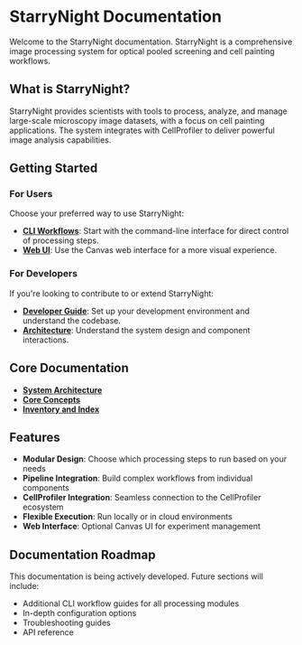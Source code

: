 # StarryNight Documentation

Welcome to the StarryNight documentation. StarryNight is a comprehensive image processing system for optical pooled screening and cell painting workflows.

## What is StarryNight?

StarryNight provides scientists with tools to process, analyze, and manage large-scale microscopy image datasets, with a focus on cell painting applications. The system integrates with CellProfiler to deliver powerful image analysis capabilities.

## Getting Started

### For Users

Choose your preferred way to use StarryNight:

- [**CLI Workflows**](user/cli-workflows/setup.md): Start with the command-line interface for direct control of processing steps.
- [**Web UI**](user/web-ui/getting-started.md): Use the Canvas web interface for a more visual experience.

### For Developers

If you're looking to contribute to or extend StarryNight:

- [**Developer Guide**](developer/getting-started.md): Set up your development environment and understand the codebase.
- [**Architecture**](architecture.md): Understand the system design and component interactions.

## Core Documentation

- [**System Architecture**](architecture.md)
- [**Core Concepts**](concepts/overview.md)
- [**Inventory and Index**](concepts/inventory-index.md)

## Features

- **Modular Design**: Choose which processing steps to run based on your needs
- **Pipeline Integration**: Build complex workflows from individual components
- **CellProfiler Integration**: Seamless connection to the CellProfiler ecosystem
- **Flexible Execution**: Run locally or in cloud environments
- **Web Interface**: Optional Canvas UI for experiment management

## Documentation Roadmap

This documentation is being actively developed. Future sections will include:

- Additional CLI workflow guides for all processing modules
- In-depth configuration options
- Troubleshooting guides
- API reference
